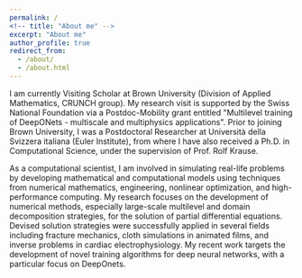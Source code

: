 ```yaml
---
permalink: /
<!-- title: "About me" -->
excerpt: "About me"
author_profile: true
redirect_from: 
  - /about/
  - /about.html
---
```


I am currently Visiting Scholar at Brown University (Division of Applied Mathematics, CRUNCH group). 
My research visit is supported by the Swiss National Foundation via a Postdoc-Mobility grant entitled "Multilevel training of DeepONets - multiscale and multiphysics applications". 
Prior to joining Brown University, I was a Postdoctoral Researcher at Università della Svizzera italiana (Euler Institute), from where I have also received a Ph.D. in Computational Science, under the supervision of Prof. Rolf Krause. 

As a computational scientist, I am involved in simulating real-life problems by developing mathematical and computational models using techniques from numerical mathematics, engineering, nonlinear optimization, and high-performance computing. My research focuses on the development of numerical methods, especially large-scale multilevel and domain decomposition strategies, for the solution of partial differential equations. Devised solution strategies were successfully applied in several fields including fracture mechanics, cloth simulations in animated films, and inverse problems in cardiac electrophysiology. My recent work targets the development of novel training algorithms for deep neural networks, with a particular focus on DeepOnets. 

<!-- I am currently interested in exploring the relationship between numerical modeling and machine learning by investigating the potential of machine-learning approaches for modeling of real-life problems, but also by exploring new research directions in machine learning by applying the latest numerical approaches. I envision enhancing advanced numerical and machine learning techniques by contributing to the development of powerful instruments such as nonlinear optimization methods, and multilevel solution strategies. 
 -->